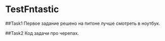 # TestFntastic

##Task1 
Первое задание решено на питоне лучше смотреть в ноутбук.

##Task2 
Код задачи про черепах.

